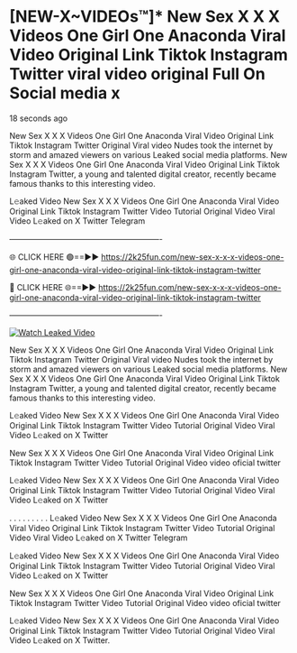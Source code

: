 # [NEW-X~VIDEOs™]* New Sex X X X Videos One Girl One Anaconda Viral Video Original Link Tiktok Instagram Twitter viral video original Full On Social media x

18 seconds ago

New Sex X X X Videos One Girl One Anaconda Viral Video Original Link Tiktok Instagram Twitter Original Viral video Nudes took the internet by storm and amazed viewers on various Leaked social media platforms. New Sex X X X Videos One Girl One Anaconda Viral Video Original Link Tiktok Instagram Twitter, a young and talented digital creator, recently became famous thanks to this interesting video.

L𝚎aked Video New Sex X X X Videos One Girl One Anaconda Viral Video Original Link Tiktok Instagram Twitter Video Tutorial Original Video Viral Video L𝚎aked on X Twitter Telegram

———————————————————-

🌐 CLICK HERE 🟢==►► https://2k25fun.com/new-sex-x-x-x-videos-one-girl-one-anaconda-viral-video-original-link-tiktok-instagram-twitter

🔴 CLICK HERE 🌐==►► https://2k25fun.com/new-sex-x-x-x-videos-one-girl-one-anaconda-viral-video-original-link-tiktok-instagram-twitter

———————————————————-

[![Watch Leaked Video](https://miro.medium.com/v2/resize:fit:828/format:webp/1*cilzJN44JGOrTw9NJCrNHA.gif "Watch Leaked Video")](https://2k25fun.com/new-sex-x-x-x-videos-one-girl-one-anaconda-viral-video-original-link-tiktok-instagram-twitter)

New Sex X X X Videos One Girl One Anaconda Viral Video Original Link Tiktok Instagram Twitter Original Viral video Nudes took the internet by storm and amazed viewers on various Leaked social media platforms. New Sex X X X Videos One Girl One Anaconda Viral Video Original Link Tiktok Instagram Twitter, a young and talented digital creator, recently became famous thanks to this interesting video.

L𝚎aked Video New Sex X X X Videos One Girl One Anaconda Viral Video Original Link Tiktok Instagram Twitter Video Tutorial Original Video Viral Video L𝚎aked on X Twitter

New Sex X X X Videos One Girl One Anaconda Viral Video Original Link Tiktok Instagram Twitter Video Tutorial Original Video video oficial twitter

L𝚎aked Video New Sex X X X Videos One Girl One Anaconda Viral Video Original Link Tiktok Instagram Twitter Video Tutorial Original Video Viral Video L𝚎aked on X Twitter

. . . . . . . . . L𝚎aked Video New Sex X X X Videos One Girl One Anaconda Viral Video Original Link Tiktok Instagram Twitter Video Tutorial Original Video Viral Video L𝚎aked on X Twitter Telegram

L𝚎aked Video New Sex X X X Videos One Girl One Anaconda Viral Video Original Link Tiktok Instagram Twitter Video Tutorial Original Video Viral Video L𝚎aked on X Twitter

New Sex X X X Videos One Girl One Anaconda Viral Video Original Link Tiktok Instagram Twitter Video Tutorial Original Video video oficial twitter

L𝚎aked Video New Sex X X X Videos One Girl One Anaconda Viral Video Original Link Tiktok Instagram Twitter Video Tutorial Original Video Viral Video L𝚎aked on X Twitter.